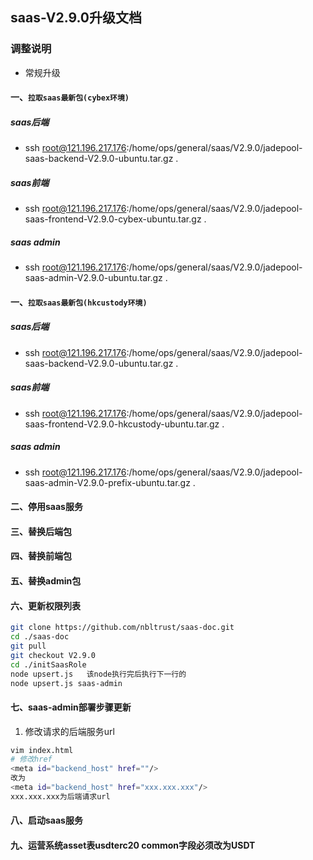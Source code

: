 ## saas-V2.9.0升级文档
### 调整说明
- 常规升级 
#### 一、`拉取saas最新包(cybex环境)`
##### saas后端
- ssh root@121.196.217.176:/home/ops/general/saas/V2.9.0/jadepool-saas-backend-V2.9.0-ubuntu.tar.gz .
##### saas前端
- ssh root@121.196.217.176:/home/ops/general/saas/V2.9.0/jadepool-saas-frontend-V2.9.0-cybex-ubuntu.tar.gz .
##### saas admin
- ssh root@121.196.217.176:/home/ops/general/saas/V2.9.0/jadepool-saas-admin-V2.9.0-ubuntu.tar.gz .
#### 一、`拉取saas最新包(hkcustody环境)`
##### saas后端
- ssh root@121.196.217.176:/home/ops/general/saas/V2.9.0/jadepool-saas-backend-V2.9.0-ubuntu.tar.gz .
##### saas前端
- ssh root@121.196.217.176:/home/ops/general/saas/V2.9.0/jadepool-saas-frontend-V2.9.0-hkcustody-ubuntu.tar.gz .
##### saas admin
- ssh root@121.196.217.176:/home/ops/general/saas/V2.9.0/jadepool-saas-admin-V2.9.0-prefix-ubuntu.tar.gz .
#### 二、停用saas服务
#### 三、替换后端包
#### 四、替换前端包
#### 五、替换admin包
#### 六、更新权限列表
```bash
git clone https://github.com/nbltrust/saas-doc.git
cd ./saas-doc
git pull
git checkout V2.9.0
cd ./initSaasRole
node upsert.js   该node执行完后执行下一行的
node upsert.js saas-admin
```
#### 七、saas-admin部署步骤更新

1. 修改请求的后端服务url
```bash
vim index.html
# 修改href
<meta id="backend_host" href=""/>
改为
<meta id="backend_host" href="xxx.xxx.xxx"/>
xxx.xxx.xxx为后端请求url
```

#### 八、启动saas服务
#### 九、运营系统asset表usdterc20 common字段必须改为USDT

